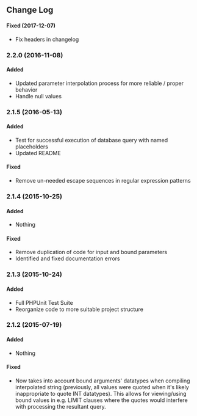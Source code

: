 ## Change Log

#### Fixed (2017-12-07)

- Fix headers in changelog

### 2.2.0 (2016-11-08)

#### Added

- Updated parameter interpolation process for more reliable / proper behavior
- Handle null values

### 2.1.5 (2016-05-13)

#### Added

- Test for successful execution of database query with named placeholders
- Updated README

#### Fixed

- Remove un-needed escape sequences in regular expression patterns

### 2.1.4 (2015-10-25)

#### Added

- Nothing

#### Fixed

- Remove duplication of code for input and bound parameters
- Identified and fixed documentation errors

### 2.1.3 (2015-10-24)

#### Added

- Full PHPUnit Test Suite
- Reorganize code to more suitable project structure

### 2.1.2 (2015-07-19)

#### Added

- Nothing

#### Fixed

- Now takes into account bound arguments' datatypes when compiling interpolated string (previously, all values were quoted when it's likely inappropriate to quote INT datatypes). This allows for viewing/using bound values in e.g. LIMIT clauses where the quotes would interfere with processing the resultant query.
